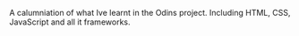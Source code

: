 A calumniation of what Ive learnt in the Odins project. Including HTML, CSS, JavaScript and all it frameworks.
